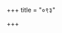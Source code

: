 +++
title = "०९३"

+++
<div class="js_include" url="/vedAH/Rk/shAkalam/saMhitA/sAyaNa-bhAShyam/01/093/01_agnIShomAvimaM_su.md"  newLevelForH1="2" includeTitle="false"> </div> 


<div class="js_include" url="/vedAH/Rk/shAkalam/saMhitA/sAyaNa-bhAShyam/01/093/02_agnIShomA_yo.md"  newLevelForH1="2" includeTitle="false"> </div> 


<div class="js_include" url="/vedAH/Rk/shAkalam/saMhitA/sAyaNa-bhAShyam/01/093/03_agnIShomA_ya.md"  newLevelForH1="2" includeTitle="false"> </div> 


<div class="js_include" url="/vedAH/Rk/shAkalam/saMhitA/sAyaNa-bhAShyam/01/093/04_agnIShomA_cheti.md"  newLevelForH1="2" includeTitle="false"> </div> 


<div class="js_include" url="/vedAH/Rk/shAkalam/saMhitA/sAyaNa-bhAShyam/01/093/05_yuvametAni_divi.md"  newLevelForH1="2" includeTitle="false"> </div> 


<div class="js_include" url="/vedAH/Rk/shAkalam/saMhitA/sAyaNa-bhAShyam/01/093/06_AnyaM_divo.md"  newLevelForH1="2" includeTitle="false"> </div> 


<div class="js_include" url="/vedAH/Rk/shAkalam/saMhitA/sAyaNa-bhAShyam/01/093/07_agnIShomA_haviShaH.md"  newLevelForH1="2" includeTitle="false"> </div> 


<div class="js_include" url="/vedAH/Rk/shAkalam/saMhitA/sAyaNa-bhAShyam/01/093/08_yo_agnIShomA.md"  newLevelForH1="2" includeTitle="false"> </div> 


<div class="js_include" url="/vedAH/Rk/shAkalam/saMhitA/sAyaNa-bhAShyam/01/093/09_agnIShomA_savedasA.md"  newLevelForH1="2" includeTitle="false"> </div> 


<div class="js_include" url="/vedAH/Rk/shAkalam/saMhitA/sAyaNa-bhAShyam/01/093/10_agnIShomAvanena_vAM.md"  newLevelForH1="2" includeTitle="false"> </div> 


<div class="js_include" url="/vedAH/Rk/shAkalam/saMhitA/sAyaNa-bhAShyam/01/093/11_agnIShomAvimAni_no.md"  newLevelForH1="2" includeTitle="false"> </div> 


<div class="js_include" url="/vedAH/Rk/shAkalam/saMhitA/sAyaNa-bhAShyam/01/093/12_agnIShomA_pipRtamarvato.md"  newLevelForH1="2" includeTitle="false"> </div> 